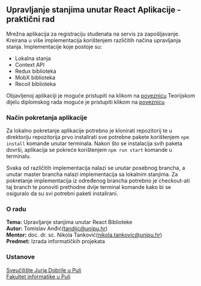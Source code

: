 ## Upravljanje stanjima unutar React Aplikacije - praktični rad

Mrežna aplikacija za registraciju studenata na servis za zapošljavanje. Kreirana u više implementacija korištenjem različitih načina upravljanja stanja. Implementacije koje postoje su:

- Lokalna stanja
- Context API
- Redux biblioteka
- MobX biblioteka
- Recoil biblioteka

Objavljenoj aplikaciji je moguće pristupiti na klikom na [poveznicu](https://hopeful-nightingale-7509f4.netlify.app)
Teorijskom dijelu diplomskog rada moguće je pristupiti klikom na [poveznicu](diplomski.pdf)

### Način pokretanja aplikacije

Za lokalno pokretanje aplikacije potrebno je klonirati repozitorij te u direktoriju repozitorija prvo instalirati sve potrebne pakete korištenjem `npm install` komande unutar terminala. Nakon što se instalacija svih paketa dovrši, aplikacija se pokreće korištenjem `npm run start` komande u terminalu.

Svaka od različitih implementacija nalazi se unutar posebnog brancha, a unutar master brancha nalazi implementacija sa lokalnim stanjima. Za pokretanje implementacija iz određenog brancha potrebno je checkout-ati taj branch te ponoviti prethodne dvije terminal komande kako bi se osiguralo da su svi potrebni paketi instalirani.

### O radu

**Tema:** Upravljanje stanjima unutar React Biblioteke <br>
**Autor:** Tomislav Anđić(tandjic@unipu.hr) <br>
**Mentor:** doc. dr. sc. Nikola Tanković(nikola.tankovic@unipu.hr) <br>
**Predmet:** Izrada informatičkih projekata <br>

### Ustanove

[Sveučilište Jurja Dobrile u Puli](https://www.unipu.hr/) <br>
[Fakultet informatike u Puli](https://fipu.unipu.hr/)

